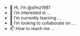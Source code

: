 - 👋 Hi, I’m @sfmz1981
- 👀 I’m interested in ...      
- 🌱 I’m currently learning ...
- 💞️ I’m looking to collaborate on ...
- 📫 How to reach me ...

<!---
sfmz1981/sfmz1981 is a ✨ special ✨ repository because its `README.md` (this file) appears on your GitHub profile.
You can click the Preview link to take a look at your changes.
--->
